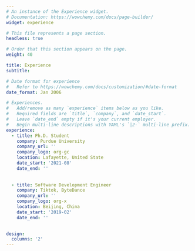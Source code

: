```yaml
---
# An instance of the Experience widget.
# Documentation: https://wowchemy.com/docs/page-builder/
widget: experience

# This file represents a page section.
headless: true

# Order that this section appears on the page.
weight: 40

title: Experience
subtitle:

# Date format for experience
#   Refer to https://wowchemy.com/docs/customization/#date-format
date_format: Jan 2006

# Experiences.
#   Add/remove as many `experience` items below as you like.
#   Required fields are `title`, `company`, and `date_start`.
#   Leave `date_end` empty if it's your current employer.
#   Begin multi-line descriptions with YAML's `|2-` multi-line prefix.
experience:
  - title: Ph.D. Student
    company: Purdue University
    company_url: ''
    company_logo: org-gc
    location: Lafayette, United State
    date_start: '2021-08'
    date_end: ''
    
    
  - title: Software Development Engineer
    company: Tiktok, ByteDance
    company_url: ''
    company_logo: org-x
    location: Beijing, China
    date_start: '2019-02'
    date_end: ''
   

design:
  columns: '2'
---
```

